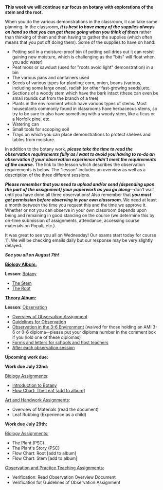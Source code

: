 
**This week we will continue our focus on botany with explorations of the stem and the root.** 

When you do the various demonstrations in the classroom, it can take some planning. In the classroom, _**it is best to have many of the supplies always on hand so that you can get these going when you think of them**_ rather than thinking of them and then having to gather the supplies (which often means that you put off doing them). Some of the supplies to have on hand:

- Potting soil in a moisture-proof bin (if potting soil dries out it can resist gaining new moisture, which is challenging as the "bits" will float when you add water)
- Peat moss or sawdust (used for "roots avoid light" demonstration) in a bin
- The various pans and containers used
- Seeds of various types for planting: corn, onion, beans (various, including some large ones), radish (or other fast-growing seeds),etc.
- Sections of a woody stem which have the bark intact (these can even be small rounds cut from the branch of a tree)
- Plants in the environment which have various types of stems. Most houseplants commonly found in classrooms have herbaceous stems, so try to be sure to also have something with a woody stem, like a ficus or a Norfolk pine, etc. 
- Watering can
- Small tools for scooping soil
- Trays on which you can place demonstrations to protect shelves and tables from moisture.

In addition to the botany work, _**please take the time to read the observation requirements fully as I want to avoid you having to re-do an observation if your observation experience didn't meet the requirements of the course.**_ The link to the lesson which describes the observation requirements is below. The "lesson" includes an overview as well as a description of the three different sessions. 

_**Please remember that you need to upload and/or send (depending upon the part of the assignment) your paperwork as you go along**_--don't wait until you have done all three observations! Also remember that _**you must get permission before observing in your own classroom**_. We need at least a month between the time you request this and the time we approve it. Whether or not you can observe in your own classroom depends upon being and remaining in good standing on the course (we determine this by on-time submission of assignments, attendance, accessing course materials on Populi, etc.). 

It was great to see you all on Wednesday! Our exams start today for course 11. We will be checking emails daily but our response may be very slightly delayed. 

_**See you all on August 7th!**_

[**Biology Album:**](https://montessorinorthwest.populiweb.com/router/courseofferings/10738319/lessons/index)

**Lesson**: [Botany](https://montessorinorthwest.populiweb.com/router/courseofferings/10738319/lessons/12679926/show)

- [The Stem](https://montessorinorthwest.populiweb.com/router/courseofferings/10738319/lessons/12679926/pages/13277645/show)
- [The Root](https://montessorinorthwest.populiweb.com/router/courseofferings/10738319/lessons/12679926/pages/13277646/show)

[**Theory Album:**](https://montessorinorthwest.populiweb.com/router/courseofferings/10738327/lessons/index)

**Lesson**: [Observation](https://montessorinorthwest.populiweb.com/router/courseofferings/10738327/lessons/12679772/show)

- [Overview of Observation Assignment](https://montessorinorthwest.populiweb.com/router/courseofferings/10738326/lessons/12680288/show)
- [Guidelines for Observation](https://montessorinorthwest.populiweb.com/router/courseofferings/10738326/lessons/12680288/pages/13278504/show)
- [Observation in the 3-6 Environment](https://montessorinorthwest.populiweb.com/router/courseofferings/10738326/lessons/12680288/pages/13278505/show) (waived for those holding an AMI 3-6 or 0-6 diploma--please put your diploma number in the comment box if you hold one of these diplomas)
- [Forms and letters for schools and host teachers](https://montessorinorthwest.populiweb.com/router/courseofferings/10738326/lessons/12680288/pages/13278506/show)
- [After each observation session](https://montessorinorthwest.populiweb.com/router/courseofferings/10738326/lessons/12680288/pages/13278507/show)

**Upcoming work due:**

**Work due July 22nd:** 

[Biology Assignments](https://montessorinorthwest.populiweb.com/router/courseofferings/10738319/assignments/index):

- [Introduction to Botany](https://montessorinorthwest.populiweb.com/router/courseofferings/10738319/assignments/26160911/show)
- [Flow Chart: The Leaf [add to album]](https://montessorinorthwest.populiweb.com/router/courseofferings/10738319/assignments/26160914/show)

[Art and Handwork Assignments](https://montessorinorthwest.populiweb.com/router/courseofferings/10738318/assignments/index):

- Overview of Materials (read the document)
- Leaf Rubbing (Experience as a child)

**Work due July 29th:**

[Biology Assignments:](https://montessorinorthwest.populiweb.com/router/courseofferings/10738319/assignments/index)

- The Plant (PSC)
- The Plant's Story (PSC)
- Flow Chart: Root [add to album]
- Flow Chart: Stem [add to album]

[Observation and Practice Teaching Assignments:](https://montessorinorthwest.populiweb.com/router/courseofferings/10738326/assignments/index)

- Verification: Read Observation Overview Document
- Verification for Guidelines of Observation Assignment